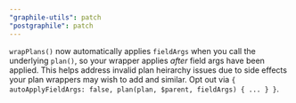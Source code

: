 ```yaml
---
"graphile-utils": patch
"postgraphile": patch
---
```


`wrapPlans()` now automatically applies `fieldArgs` when you call the underlying
`plan()`, so your wrapper applies _after_ field args have been applied. This
helps address invalid plan heirarchy issues due to side effects your plan
wrappers may wish to add and similar. Opt out via
`{ autoApplyFieldArgs: false, plan(plan, $parent, fieldArgs) { ... } }`.
